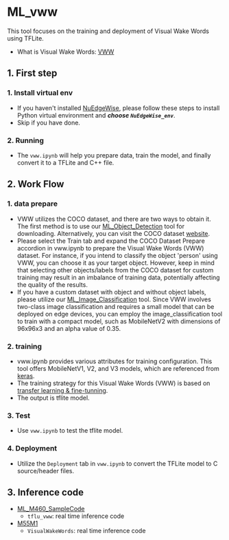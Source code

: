# ML_vww
This tool focuses on the training and deployment of Visual Wake Words using TFLite.
- What is Visual Wake Words: [VWW](https://paperswithcode.com/paper/visual-wake-words-dataset)
## 1. First step
### 1. Install virtual env  
- If you haven't installed [NuEdgeWise](https://github.com/OpenNuvoton/NuEdgeWise), please follow these steps to install Python virtual environment and ***choose `NuEdgeWise_env`***.
- Skip if you have done.
### 2. Running
- The `vww.ipynb` will help you prepare data, train the model, and finally convert it to a TFLite and C++ file.

## 2. Work Flow
### 1. data prepare
- VWW utilizes the COCO dataset, and there are two ways to obtain it. The first method is to use our [ML_Object_Detection](https://github.com/OpenNuvoton/ML_Object_Detection) tool for downloading. Alternatively, you can visit the COCO dataset [website](https://cocodataset.org/#home).
- Please select the Train tab and expand the COCO Dataset Prepare accordion in vww.ipynb to prepare the Visual Wake Words (VWW) dataset. For instance, if you intend to classify the object 'person' using VWW, you can choose it as your target object. However, keep in mind that selecting other objects/labels from the COCO dataset for custom training may result in an imbalance of training data, potentially affecting the quality of the results.
- If you have a custom dataset with object and without object labels, please utilize our [ML_Image_Classification](https://github.com/OpenNuvoton/ML_Image_Classification) tool. Since VWW involves two-class image classification and requires a small model that can be deployed on edge devices, you can employ the image_classification tool to train with a compact model, such as MobileNetV2 with dimensions of 96x96x3 and an alpha value of 0.35.

### 2. training
- vww.ipynb provides various attributes for training configuration. This tool offers MobileNetV1, V2, and V3 models, which are referenced from [keras](https://keras.io/api/applications/mobilenet/).
- The training strategy for this Visual Wake Words (VWW) is based on [transfer learning & fine-tunning](https://www.tensorflow.org/tutorials/images/transfer_learning).
- The output is tflite model.

### 3. Test
- Use `vww.ipynb` to test the tflite model.

### 4. Deployment
- Utilize the `Deployment` tab in `vww.ipynb` to convert the TFLite model to C source/header files.


## 3. Inference code
- [ML_M460_SampleCode](https://github.com/OpenNuvoton/ML_M460_SampleCode)
  - `tflu_vww`: real time inference code
- [M55M1](https://github.com/OpenNuvoton/M55M1BSP/tree/master/SampleCode/MachineLearning)
  - `VisualWakeWords`: real time inference code


